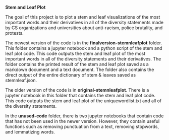 **Stem and Leaf Plot**

The goal of this project is to plot a stem and leaf visualizations of the most important words and their derivatives in all of the diversity statements made by CS organizations and universities about anti-racism, police brutality, and protests.

The newest version of the code is in the **finalversion-stemnleafplot** folder. This folder contains a jupyter notebook and a python script of the stem and leaf plot code. This code outputs the stem and leaf plot of the most important words in all of the diversity statements and their derivatives. The folder contains the printed result of the stem and leaf plot saved as a markdown document and a text document. The folder also contains the direct output of the entire dictionary of stem & leaves saved as stemnleaf.json.

The older version of the code is in **original-stemnleafplot**. There is a jupyter notebook in this folder that contains the stem and leaf plot code. This code outputs the stem and leaf plot of the uniquewordlist.txt and all of the diversity statements.

In the **unused-code** folder, there is two jupyter notebooks that contain code that has not been used in the newer version. However, they contain useful functions such as removing punctuation from a text, removing stopwords, and lemmatizing words.





